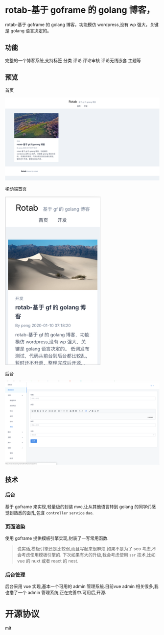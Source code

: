 # rotab-基于 goframe 的 golang 博客，

rotab-基于 goframe 的 golang 博客，功能模仿 wordpress,没有 wp 强大，关键是 golang 语言决定的。

## 功能

完整的一个博客系统,支持标签 分类 评论 评论审核 评论无线嵌套 主题等


## 预览


首页

![首页](./docfile/index.png)

移动端首页

![移动端首页](./docfile/index-2.png)

后台

![后台](./docfile/admin-1.png)

## 技术

### 后台

基于 goframe 来实现,轻量级的封装 mvc,让从其他语言转到 golang 的同学们感觉到熟悉的面孔,包含 `controller` `service` `dao`.

### 页面渲染

使用 goframe 提供模板引擎实现,封装了一写常用函数.

> 说实话,模板引擎还是比较弱,而且写起来很麻烦,如果不是为了 seo 考虑,不会考虑使用模板引擎的.
> 下次如果有大的升级,我会考虑使用 `ssr` 技术,比如 vue 的 nuxt 或者 react 的 nest.

### 后台管理

后台采用 vue 实现,基本一个可用的 admin 管理系统.目前vue admin 相关很多,我也撸了一个 admin 管理系统,正在完善中.可用后,开源.

# 开源协议

mit
